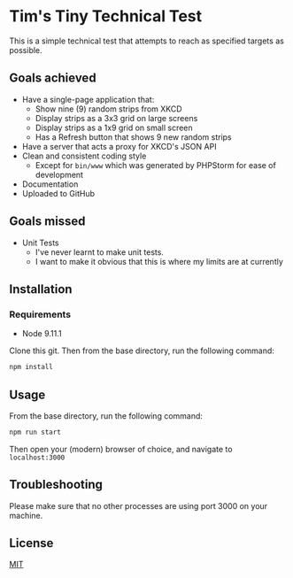 # Tim's Tiny Technical Test

This is a simple technical test that attempts to reach as specified targets as possible.
## Goals achieved
* Have a single-page application that:
  * Show nine (9) random strips from XKCD
  * Display strips as a 3x3 grid on large screens
  * Display strips as a 1x9 grid on small screen
  * Has a Refresh button that shows 9 new random strips
* Have a server that acts a proxy for XKCD's JSON API
* Clean and consistent coding style
  * Except for `bin/www` which was generated by PHPStorm for ease of development
* Documentation
* Uploaded to GitHub

## Goals missed
* Unit Tests
  * I've never learnt to make unit tests.
  * I want to make it obvious that this is where my limits are at currently

## Installation

### Requirements
* Node 9.11.1

Clone this git. Then from the base directory, run the following command:
```bash
npm install
```

## Usage

From the base directory, run the following command:
```bash
npm run start
```
Then open your (modern) browser of choice, and navigate to `localhost:3000`

## Troubleshooting
Please make sure that no other processes are using port 3000 on your machine.

## License
[MIT](https://choosealicense.com/licenses/mit/)